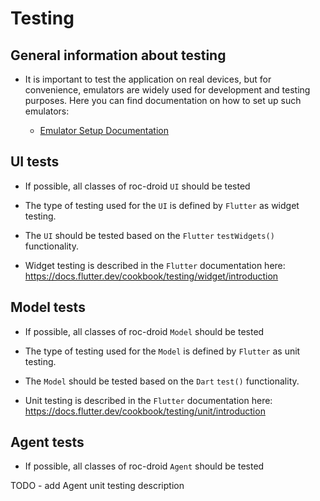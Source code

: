 # Testing

## General information about testing

* It is important to test the application on real devices, but for convenience, emulators are widely used for development and testing purposes. Here you can find documentation on how to set up such emulators:

  * [Emulator Setup Documentation](./emulator.md)

## UI tests

* If possible, all classes of roc-droid `UI` should be tested

* The type of testing used for the `UI` is defined by `Flutter` as widget testing.

* The `UI` should be tested based on the `Flutter` `testWidgets()` functionality.

* Widget testing is described in the `Flutter` documentation here: <https://docs.flutter.dev/cookbook/testing/widget/introduction>

## Model tests

* If possible, all classes of roc-droid `Model` should be tested

* The type of testing used for the `Model` is defined by `Flutter` as unit testing.

* The `Model` should be tested based on the `Dart` `test()` functionality.

* Unit testing is described in the `Flutter` documentation here: <https://docs.flutter.dev/cookbook/testing/unit/introduction>

## Agent tests

* If possible, all classes of roc-droid `Agent` should be tested

TODO - add Agent unit testing description

